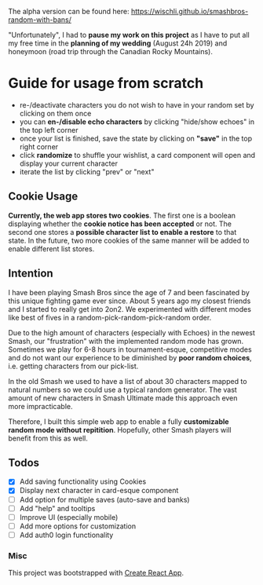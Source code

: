 The alpha version can be found here: https://wischli.github.io/smashbros-random-with-bans/

"Unfortunately", I had to **pause my work on this project** as I have to put all my free time in the **planning of my wedding** (August 24h 2019) and honeymoon (road trip through the Canadian Rocky Mountains).

# Guide for usage from scratch

- re-/deactivate characters you do not wish to have in your random set by clicking on them once
- you can **en-/disable echo characters** by clicking "hide/show echoes" in the top left corner
- once your list is finished, save the state by clicking on **"save"** in the top right corner
- click **randomize** to shuffle your wishlist, a card component will open and display your current character
- iterate the list by clicking "prev" or "next"

## Cookie Usage

**Currently, the web app stores two cookies**. The first one is a boolean displaying whether the **cookie notice has been accepted** or not. The second one stores a **possible character list to enable a restore** to that state. In the future, two more cookies of the same manner will be added to enable different list stores.

## Intention
I have been playing Smash Bros since the age of 7 and been fascinated by this unique fighting game ever since. About 5 years ago my closest friends and I started to really get into 2on2. We experimented with different modes like best of fives in a random-pick-random-pick-random order.

Due to the high amount of characters (especially with Echoes) in the newest Smash, our "frustration" with the implemented random mode has grown. Sometimes we play for 6-8 hours in tournament-esque, competitive modes and do not want our experience to be diminished by **poor random choices**, i.e. getting characters from our pick-list.

In the old Smash we used to have a list of about 30 characters mapped to natural numbers so we could use a typical random generator. The vast amount of new characters in Smash Ultimate made this approach even more impracticable.

Therefore, I built this simple web app to enable a fully **customizable random mode without repitition**. Hopefully, other Smash players will benefit from this as well.

## Todos
- [x] Add saving functionality using Cookies
- [x] Display next character in card-esque component
- [ ] Add option for multiple saves (auto-save and banks)
- [ ] Add "help" and tooltips
- [ ] Improve UI (especially mobile)
- [ ] Add more options for customization
- [ ] Add auth0 login functionality

### Misc
This project was bootstrapped with [Create React App](https://github.com/facebook/create-react-app).
